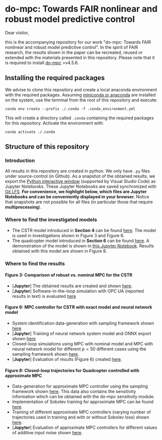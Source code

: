 # do-mpc: Towards FAIR nonlinear and robust model predictive control

Dear visitor,

this is the accompanying repository for our work "do-mpc: Towards FAIR nonlinear and robust model predictive control". In the spirit of FAIR research, the results shown in the paper can be recreated, reused or extended with the materials presented in this repository. Please note that it is required to install [do-mpc](https://www.do-mpc.com/en/latest/) >v4.5.6.

## Installing the required packages

We advise to clone this repository and create a local anaconda environment with the required packages. Assuming [miniconda or anaconda](https://docs.conda.io/projects/conda/en/latest/user-guide/install/index.html) are installed on the system, use the terminal from the root of this repository and execute:

```
conda env create --prefix ./.conda -f .conda_environment.yml  
```

This will create a directory called ``.conda`` containing the required packages for this repository. Activate the environment with:

```
conda activate ./.conda
```

## Structure of this repository

### Introduction
All results in this repository are created in python. We only have ``.py`` files under source-control (in Github). 
As a snapshot of the obtained results, we export the [Python interactive window](https://code.visualstudio.com/docs/python/jupyter-support-py) (supported by Visual Studio Code) as Jupyter Notebooks. These Jupyter Notebooks are saved synchronized with [Git LFS](https://git-lfs.com). **For convenience, we highlight below, which files are Jupyter Notebooks and can be conveniently displayed in your browser.**
Notice that snapshots are not possible for all files (in particular those that require **multiprocessing**). 

### Where to find the investigated models

- The CSTR model introduced in **Section 4** can be found [here](01_Example_Systems/CSTR/cstr_model.py). The model is used in investigations shown in Figure 3 and Figure 6.
- The quadcopter model introduced in **Section 6** can be found [here](01_Example_Systems/quadcopter/qcmodel.py). A demonstration of the model is shown in [this Jupyter Notebook](01_Example_Systems/quadcopter/quadcopter_demo.ipynb). Results obtained with this model are shown in Figure 8.

### Where to find the results

#### Figure 3: Comparison of robust vs. nominal MPC for the CSTR
- [**Jupyter**] The obtained results are created and shown [here](03_LQR2NMPC/CSTR_wo_OPCUA/cstr_comparison_robust_nominal.ipynb).
- [**Jupyter**] Software-in-the-loop simulation with OPC UA (reported results in text) is evaluated [here](03_LQR2NMPC/CSTR_w_OPCUA/evaluation_real_time_vs_ideal.ipynb)

#### Figure 6: MPC controller for CSTR with exact model and neural network model
- System identification data-generation with sampling framework shown [here](04_Data_based_NMPC/CSTR/data_generation/cstr_data_generation.py)
- [**Jupyter**] Training of neural network system model and ONNX export shown [here](https://github.com/pas-tudo/2023_do_mpc_paper/blob/main/04_Data_based_NMPC/CSTR/cstr_train_nn.ipynb)
- Closed-loop simulations using MPC with nominal model and MPC with neural network model for different $p=50$ different cases using the sampling framework shown [here](https://github.com/pas-tudo/2023_do_mpc_paper/blob/main/04_Data_based_NMPC/CSTR/evaluation/cstr_nn_meta_closed_loop_sampling.py).
- [**Jupyter**] Evaluation of results (Figure 6) created [here](https://github.com/pas-tudo/2023_do_mpc_paper/blob/main/04_Data_based_NMPC/CSTR/evaluation/cstr_nn_meta_closed_loop_analysis.ipynb).

#### Figure 8: Closed-loop trajectories for Quadcopter controlled with approximate MPC
- Data-generation for approximate MPC controller using the sampling framework shown [here](05_Approximate_MPC/quadcopter/data_generation/qc_approx_mpc_data_generation.py). This data also contains the sensitivity information which can be obtained with the do-mpc sensitivity module.
- Implementation of Sobolev training for approximate MPC can be found [here](05_Approximate_MPC/quadcopter/qc_train_approx_mpc.py).
- Training of different approximate MPC controllers (varying number of trajectories used in training and with or without Sobolev loss) shown [here](05_Approximate_MPC/quadcopter/meta_analysis/qc_meta_01_train.py).
- [**Jupyter**] Evaluation of approximate MPC controllers for different values of additive input noise shown [here](05_Approximate_MPC/quadcopter/meta_analysis/qc_meta_02_evaluation.ipynb).
